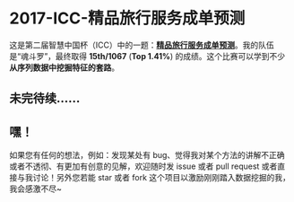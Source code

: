 # 2017-ICC-精品旅行服务成单预测

这是第二届智慧中国杯（ICC）中的一题：**[精品旅行服务成单预测](http://www.dcjingsai.com/common/cmpt/%E7%B2%BE%E5%93%81%E6%97%85%E8%A1%8C%E6%9C%8D%E5%8A%A1%E6%88%90%E5%8D%95%E9%A2%84%E6%B5%8B_%E7%AB%9E%E8%B5%9B%E4%BF%A1%E6%81%AF.html)**。我的队伍是“魂斗罗”，最终取得 **15th/1067** (**Top 1.41%**) 的成绩。这个比赛可以学到不少**从序列数据中挖掘特征的套路**。

## 未完待续……

## 嘿！

如果您有任何的想法，例如：发现某处有 bug、觉得我对某个方法的讲解不正确或者不透彻、有更加有创意的见解，欢迎随时发 issue 或者 pull request 或者直接与我讨论！另外您若能 star 或者 fork 这个项目以激励刚刚踏入数据挖掘的我，我会感激不尽~